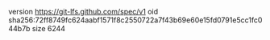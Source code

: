 version https://git-lfs.github.com/spec/v1
oid sha256:72ff8749fc624aabf1571f8c2550722a7f43b69e60e15fd0791e5cc1fc044b7b
size 6244
